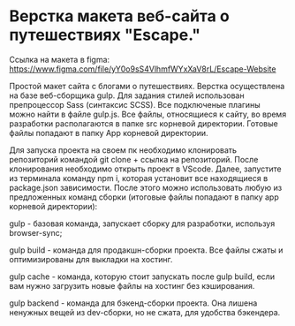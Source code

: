 # Верстка макета веб-сайта о путешествиях "Escape."

Ссылка на макета в figma: https://www.figma.com/file/yY0o9sS4VlhmfWYxXaV8rL/Escape-Website

Простой макет сайта с блогами о путешествиях. 
Верстка осуществлена на базе веб-сборщика gulp. Для задания стилей использован препроцессор Sass (синтаксис SCSS). Все подключеные плагины можно найти в файле gulp.js.
Все файлы, относящиеся к сайту, во время разработки располагаются в папке src корневой директории. Готовые файлы попадают в папку App корневой директории.

Для запуска проекта на своем пк необходимо клонировать репозиторий командой git clone  + ссылка на репозиторий. После клонирования необходимо открыть проект в VScode. Далее, запустите из терминала команду npm i, которая установит все находящиеся в package.json зависимости. После этого можно использовать любую из предложенных команд сборки (итоговые файлы попадают в папку app корневой директории):

gulp - базовая команда, запускает сборку для разработки, используя browser-sync;

gulp build - команда для продакшн-сборки проекта. Все файлы сжаты и оптимизированы для выкладки на хостинг.

gulp cache - команда, которую стоит запускать после gulp build, если вам нужно загрузить новые файлы на хостинг без кэширования.

gulp backend - команда для бэкенд-сборки проекта. Она лишена ненужных вещей из dev-сборки, но не сжата, для удобства бэкендера.
